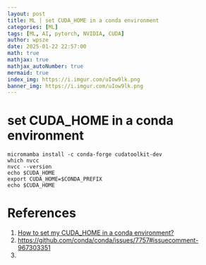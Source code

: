 ```yaml
---
layout: post
title: ML | set CUDA_HOME in a conda environment
categories: [ML]
tags: [ML, AI, pytorch, NVIDIA, CUDA]
author: wpsze
date: 2025-01-22 22:57:00
math: true
mathjax: true
mathjax_autoNumber: true
mermaid: true
index_img: https://i.imgur.com/uIow9lk.png
banner_img: https://i.imgur.com/uIow9lk.png
---
```


# set CUDA_HOME in a conda environment

```console
micromamba install -c conda-forge cudatoolkit-dev
which nvcc
nvcc --version
echo $CUDA_HOME
export CUDA_HOME=$CONDA_PREFIX
echo $CUDA_HOME
```

# References

1. [How to set my CUDA_HOME in a conda environment?](https://vinesmsuic.github.io/linux-conda-cudahome/index.html)
2. <https://github.com/conda/conda/issues/7757#issuecomment-967303351>
3. 